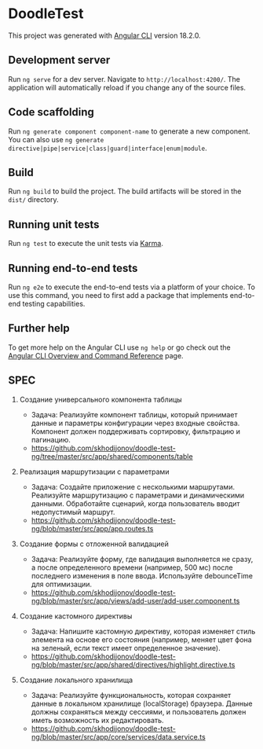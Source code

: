 # DoodleTest

This project was generated with [Angular CLI](https://github.com/angular/angular-cli) version 18.2.0.

## Development server

Run `ng serve` for a dev server. Navigate to `http://localhost:4200/`. The application will automatically reload if you change any of the source files.

## Code scaffolding

Run `ng generate component component-name` to generate a new component. You can also use `ng generate directive|pipe|service|class|guard|interface|enum|module`.

## Build

Run `ng build` to build the project. The build artifacts will be stored in the `dist/` directory.

## Running unit tests

Run `ng test` to execute the unit tests via [Karma](https://karma-runner.github.io).

## Running end-to-end tests

Run `ng e2e` to execute the end-to-end tests via a platform of your choice. To use this command, you need to first add a package that implements end-to-end testing capabilities.

## Further help

To get more help on the Angular CLI use `ng help` or go check out the [Angular CLI Overview and Command Reference](https://angular.dev/tools/cli) page.


## SPEC

1. Создание универсального компонента таблицы
   * Задача: Реализуйте компонент таблицы, который принимает данные и параметры конфигурации через входные свойства. Компонент должен поддерживать сортировку, фильтрацию и пагинацию.
   * https://github.com/skhodijonov/doodle-test-ng/tree/master/src/app/shared/components/table

2. Реализация маршрутизации с параметрами
   * Задача: Создайте приложение с несколькими маршрутами. Реализуйте маршрутизацию с параметрами и динамическими данными. Обработайте сценарий, когда пользователь вводит недопустимый маршрут.
   * https://github.com/skhodijonov/doodle-test-ng/blob/master/src/app/app.routes.ts

3. Создание формы с отложенной валидацией
   * Задача: Реализуйте форму, где валидация выполняется не сразу, а после определенного времени (например, 500 мс) после последнего изменения в поле ввода. Используйте debounceTime для оптимизации.
   * https://github.com/skhodijonov/doodle-test-ng/blob/master/src/app/views/add-user/add-user.component.ts

4. Создание кастомного директивы
   * Задача: Напишите кастомную директиву, которая изменяет стиль элемента на основе его состояния (например, меняет цвет фона на зеленый, если текст имеет определенное значение).
   * https://github.com/skhodijonov/doodle-test-ng/blob/master/src/app/shared/directives/highlight.directive.ts

5. Создание локального хранилища
   * Задача: Реализуйте функциональность, которая сохраняет данные в локальном хранилище (localStorage) браузера. Данные должны сохраняться между сессиями, и пользователь должен иметь возможность их редактировать.
   * https://github.com/skhodijonov/doodle-test-ng/blob/master/src/app/core/services/data.service.ts
